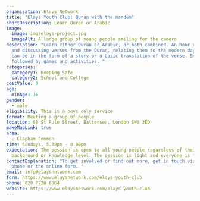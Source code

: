 ```yaml
---
organisation: Elays Network
title: "Elays Youth Club: Quran with the mandem"
shortDescription: Learn Quran or Arabic
image:
  image: img/elays-project.jpg
  imageAlt: A large group of young people smiling for the camera
description: "Learn either Quran or Arabic, or both combined. An hour explaining
  and discussing verses from the Quran, relating them to the modern day. This
  can be in the form of a story or a basic translation of the verse. Session is
  followed by games and activities. "
categories:
  category1: Keeping Safe
  category2: School and College
costValue: 0
age:
  minAge: 16
gender:
  - male
eligibility: This is a boys only service.
format: Meeting a group of people
location: 68 St Rule Street, Battersea, London SW8 3ED
makeMapLink: true
area:
  - Clapham Common
time: Sundays, 5.30pm - 8.00pm
expectation: The session is open to all young people regardless of their
  background or knowledge level. The session is light and everyone is friendly.
contactExplanation: "To get involved or find out more, get in touch via email,
  phone or the online form. "
email: info@elaysnetwork.com
form: https://www.elaysnetwork.com/elays-youth-club
phone: 020 7720 6864
website: https://www.elaysnetwork.com/elays-youth-club
---
```

